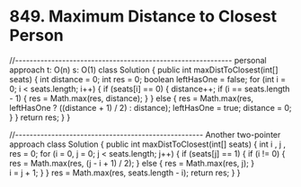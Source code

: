 # 849. Maximum Distance to Closest Person

//------------------------------------------------------------ personal approach t: O\(n\) s: O\(1\) class Solution { public int maxDistToClosest\(int\[\] seats\) { int distance = 0; int res = 0; boolean leftHasOne = false; for \(int i = 0; i &lt; seats.length; i++\) { if \(seats\[i\] == 0\) { distance++; if \(i == seats.length - 1\) { res = Math.max\(res, distance\); } } else { res = Math.max\(res, leftHasOne ? \(\(distance + 1\) / 2\) : distance\); leftHasOne = true; distance = 0; } } return res; } }

//---------------------------------------------------- Another two-pointer approach class Solution { public int maxDistToClosest\(int\[\] seats\) { int i , j , res = 0; for \(i = 0, j = 0; j &lt; seats.length; j++\) { if \(seats\[j\] == 1\) { if \(i != 0\) { res = Math.max\(res, \(j - i + 1\) / 2\); } else { res = Math.max\(res, j\); }  
i = j + 1; } } res = Math.max\(res, seats.length - i\); return res; } }

